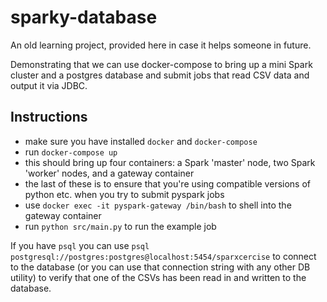 sparky-database
===============

An old learning project, provided here in case it helps someone in future.

Demonstrating that we can use docker-compose to bring up a mini Spark cluster and a postgres database and submit jobs that read CSV data and output it via JDBC.

Instructions
------------

- make sure you have installed `docker` and `docker-compose`
- run `docker-compose up`
- this should bring up four containers: a Spark 'master' node, two Spark 'worker' nodes, and a gateway container
- the last of these is to ensure that you're using compatible versions of python etc. when you try to submit pyspark jobs
- use `docker exec -it pyspark-gateway /bin/bash` to shell into the gateway container
- run `python src/main.py` to run the example job

If you have `psql` you can use `psql postgresql://postgres:postgres@localhost:5454/sparxcercise` to connect to the database (or you can use that connection string with any other DB utility) to verify that one of the CSVs has been read in and written to the database.
